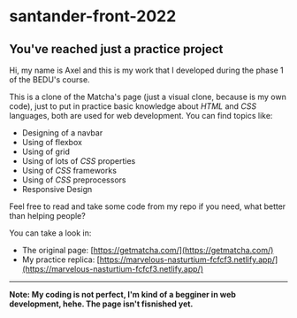 # santander-front-2022

## You've reached just a practice project

Hi, my name is Axel and this is my work that I developed during the phase 1 of the BEDU's course.

This is a clone of the Matcha's page (just a visual clone, because is my own code), just to put in practice basic knowledge about *HTML* and *CSS* languages,
both are used for web development. You can find topics like:

- Designing of a navbar
- Using of flexbox
- Using of grid
- Using of lots of *CSS* properties
- Using of *CSS* frameworks
- Using of *CSS* preprocessors
- Responsive Design

Feel free to read and take some code from my repo if you need, what better than helping people?

You can take a look in:

* The original page: [https://getmatcha.com/](https://getmatcha.com/)
* My practice replica: [https://marvelous-nasturtium-fcfcf3.netlify.app/](https://marvelous-nasturtium-fcfcf3.netlify.app/)

---

**Note: My coding is not perfect, I'm kind of a begginer in web development, hehe. The page isn't fisnished yet.**
